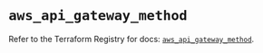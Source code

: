 # `aws_api_gateway_method`

Refer to the Terraform Registry for docs: [`aws_api_gateway_method`](https://registry.terraform.io/providers/hashicorp/aws/6.9.0/docs/resources/api_gateway_method).
